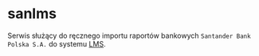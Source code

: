 # sanlms

Serwis służący do ręcznego importu raportów bankowych `Santander Bank Polska S.A.` do systemu [LMS](https://lms.org.pl/).
